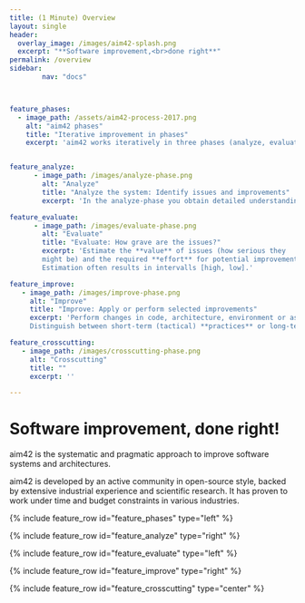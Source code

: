 ```yaml
---
title: (1 Minute) Overview
layout: single
header:
  overlay_image: /images/aim42-splash.png
  excerpt: "**Software improvement,<br>done right**"
permalink: /overview
sidebar:
        nav: "docs"



feature_phases:
  - image_path: /assets/aim42-process-2017.png
    alt: "aim42 phases"
    title: "Iterative improvement in phases"
    excerpt: 'aim42 works iteratively in three phases (analyze, evaluate, improve) supported by crosscutting activities. For each phase, aim42 proposes a number of proven and established practices and patterns. aim42 is **free and open-source**, completely **vendor-agnostic** and does not require any specific tool. '


feature_analyze:
      - image_path: /images/analyze-phase.png
        alt: "Analyze"
        title: "Analyze the system: Identify issues and improvements"
        excerpt: 'In the analyze-phase you obtain detailed understanding of the system and systematically identify issues, risks within the system and its environment. Additionally, you develop ideas for improvements.'

feature_evaluate:
      - image_path: /images/evaluate-phase.png
        alt: "Evaluate"
        title: "Evaluate: How grave are the issues?"
        excerpt: 'Estimate the **value** of issues (how serious they
        might be) and the required **effort** for potential improvements.
        Estimation often results in intervalls [high, low].'

feature_improve:
   - image_path: /images/improve-phase.png
     alt: "Improve"
     title: "Improve: Apply or perform selected improvements"
     excerpt: 'Perform changes in code, architecture, environment or associated processes.
     Distinguish between short-term (tactical) **practices** or long-term (strategic) **approaches**. aim42 collects dozens of proven practices and examples of such improvements.'

feature_crosscutting:
   - image_path: /images/crosscutting-phase.png
     alt: "Crosscutting"
     title: ""
     excerpt: ''

---
```


# Software improvement, done right!

aim42 is the systematic and pragmatic approach to improve software systems and architectures.  

aim42 is developed by an active community in open-source style, backed by extensive industrial experience and scientific research. It has proven to work under time and budget constraints in various industries.

{% include feature_row id="feature_phases" type="left" %}

{% include feature_row id="feature_analyze" type="right" %}

{% include feature_row id="feature_evaluate" type="left" %}

{% include feature_row id="feature_improve" type="right" %}

{% include feature_row id="feature_crosscutting" type="center" %}
